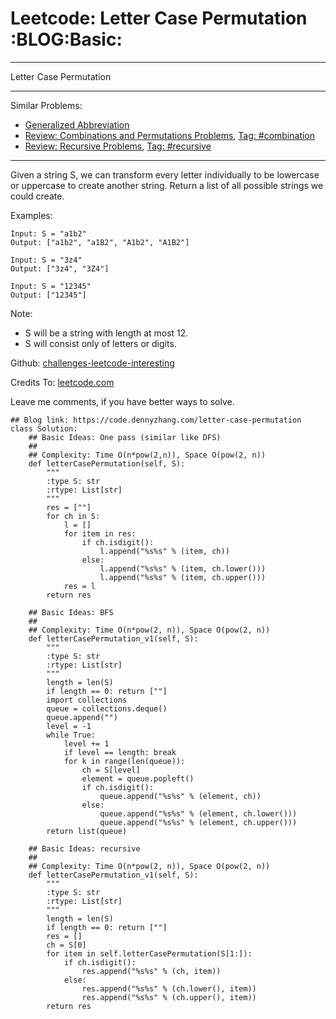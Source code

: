 # Leetcode: Letter Case Permutation     :BLOG:Basic:


---

Letter Case Permutation  

---

Similar Problems:  
-   [Generalized Abbreviation](https://code.dennyzhang.com/generalized-abbreviation)
-   [Review: Combinations and Permutations Problems](https://code.dennyzhang.com/review-combination), [Tag: #combination](https://code.dennyzhang.com/tag/combination)
-   [Review: Recursive Problems](https://code.dennyzhang.com/review-recursive), [Tag: #recursive](https://code.dennyzhang.com/tag/recursive)

---

Given a string S, we can transform every letter individually to be lowercase or uppercase to create another string.  Return a list of all possible strings we could create.  

Examples:  

    Input: S = "a1b2"
    Output: ["a1b2", "a1B2", "A1b2", "A1B2"]

    Input: S = "3z4"
    Output: ["3z4", "3Z4"]

    Input: S = "12345"
    Output: ["12345"]

Note:  

-   S will be a string with length at most 12.
-   S will consist only of letters or digits.

Github: [challenges-leetcode-interesting](https://github.com/DennyZhang/challenges-leetcode-interesting/tree/master/letter-case-permutation)  

Credits To: [leetcode.com](https://leetcode.com/problems/letter-case-permutation/description/)  

Leave me comments, if you have better ways to solve.  

    ## Blog link: https://code.dennyzhang.com/letter-case-permutation
    class Solution:
        ## Basic Ideas: One pass (similar like DFS)
        ##
        ## Complexity: Time O(n*pow(2,n)), Space O(pow(2, n))
        def letterCasePermutation(self, S):
            """
            :type S: str
            :rtype: List[str]
            """
            res = [""]
            for ch in S:
                l = []
                for item in res:
                    if ch.isdigit():
                        l.append("%s%s" % (item, ch))
                    else:
                        l.append("%s%s" % (item, ch.lower()))
                        l.append("%s%s" % (item, ch.upper()))
                res = l
            return res
    
        ## Basic Ideas: BFS
        ##
        ## Complexity: Time O(n*pow(2, n)), Space O(pow(2, n))
        def letterCasePermutation_v1(self, S):
            """
            :type S: str
            :rtype: List[str]
            """
            length = len(S)
            if length == 0: return [""]
            import collections
            queue = collections.deque()
            queue.append("")
            level = -1
            while True:
                level += 1
                if level == length: break
                for k in range(len(queue)):
                    ch = S[level]
                    element = queue.popleft()
                    if ch.isdigit():
                        queue.append("%s%s" % (element, ch))
                    else:
                        queue.append("%s%s" % (element, ch.lower()))
                        queue.append("%s%s" % (element, ch.upper()))
            return list(queue)
    
        ## Basic Ideas: recursive
        ##
        ## Complexity: Time O(n*pow(2, n)), Space O(pow(2, n))
        def letterCasePermutation_v1(self, S):
            """
            :type S: str
            :rtype: List[str]
            """
            length = len(S)
            if length == 0: return [""]
            res = []
            ch = S[0]
            for item in self.letterCasePermutation(S[1:]):
                if ch.isdigit():
                    res.append("%s%s" % (ch, item))
                else:
                    res.append("%s%s" % (ch.lower(), item))
                    res.append("%s%s" % (ch.upper(), item))
            return res